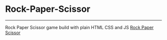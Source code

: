 # Rock-Paper-Scissor
*****

Rock Paper Scissor game build with plain HTML CSS and JS
[Rock Paper Scissor](https://vaishnavme.github.io/Rock-Paper-Scissor/)
